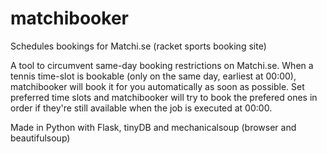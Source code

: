 # matchibooker

Schedules bookings for Matchi.se (racket sports booking site)

A tool to circumvent same-day booking restrictions on Matchi.se.
When a tennis time-slot is bookable (only on the same day, earliest at 00:00), matchibooker will
book it for you automatically as soon as possible. Set preferred time slots and matchibooker will try to book the prefered ones
in order if they're still available when the job is executed at 00:00.

Made in Python with Flask, tinyDB and mechanicalsoup (browser and beautifulsoup)
